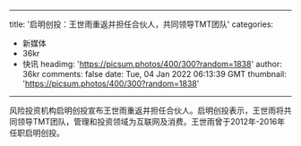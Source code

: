 
---
title: '启明创投：王世雨重返并担任合伙人，共同领导TMT团队'
categories: 
 - 新媒体
 - 36kr
 - 快讯
headimg: 'https://picsum.photos/400/300?random=1838'
author: 36kr
comments: false
date: Tue, 04 Jan 2022 06:13:39 GMT
thumbnail: 'https://picsum.photos/400/300?random=1838'
---

<div>   
风险投资机构启明创投宣布王世雨重返并担任合伙人。启明创投表示，王世雨将共同领导TMT团队，管理和投资领域为互联网及消费。王世雨曾于2012年-2016年任职启明创投。  
</div>
            